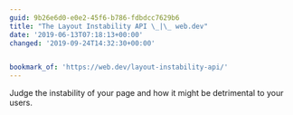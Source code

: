 ```yaml
---
guid: 9b26e6d0-e0e2-45f6-b786-fdbdcc7629b6
title: "The Layout Instability API \_|\_ web.dev"
date: '2019-06-13T07:18:13+00:00'
changed: '2019-09-24T14:32:30+00:00'


bookmark_of: 'https://web.dev/layout-instability-api/'
---
```


Judge the instability of your page and how it might be detrimental to your users. 
